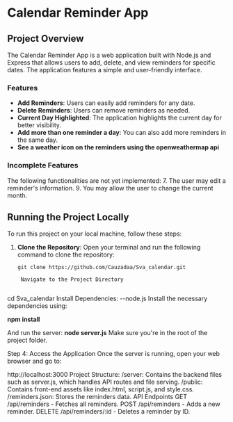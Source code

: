 # Calendar Reminder App

## Project Overview
The Calendar Reminder App is a web application built with Node.js and Express that allows users to add, delete, and view reminders for specific dates. The application features a simple and user-friendly interface.

### Features
- **Add Reminders**: Users can easily add reminders for any date.
- **Delete Reminders**: Users can remove reminders as needed.
- **Current Day Highlighted**: The application highlights the current day for better visibility.
- **Add more than one reminder a day**: You can also add more reminders in the same day.
- **See a weather icon on the reminders using the openweathermap api**

### Incomplete Features
The following functionalities are not yet implemented:
7. The user may edit a reminder's information. 
9. You may allow the user to change the current month.

## Running the Project Locally

To run this project on your local machine, follow these steps:

1. **Clone the Repository**:
   Open your terminal and run the following command to clone the repository:
   ```
   git clone https://github.com/Cauzadaa/Sva_calendar.git

    Navigate to the Project Directory


cd Sva_calendar
Install Dependencies:
--node.js
Install the necessary dependencies using:


**npm install**
 
And run the server:
**node server.js**
Make sure you're in the root of the project folder.

Step 4: Access the Application
Once the server is running, open your web browser and go to:

http://localhost:3000
Project Structure:
/server: Contains the backend files such as server.js, which handles API routes and file serving.
/public: Contains front-end assets like index.html, script.js, and style.css.
/reminders.json: Stores the reminders data.
API Endpoints
GET /api/reminders - Fetches all reminders.
POST /api/reminders - Adds a new reminder.
DELETE /api/reminders/:id - Deletes a reminder by ID.




